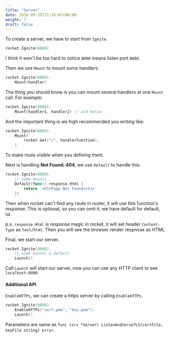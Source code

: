 ```yaml
---
title: "Server"
date: 2018-09-25T21:16:07+08:00
weight: 7
draft: false
---
```


To create a server, we have to start from `Ignite`.

```go
rocket.Ignite(8080)
```

I think it won't be too hard to notice `8080` means listen port `8080`.

Then we use `Mount` to mount some handlers.

```go
rocket.Ignite(8080).
    Mount(handler)
```

The thing you should know is you can mount several handlers at one `Mount` call.
For example:

```go
rocket.Ignite(8080).
    Mount(handler1, handler2) // and below
```

And the important thing is we high recommended you writing like:

```go
rocket.Ignite(8080).
    Mount(
        rocket.Get("/", handlerFunction),
    )
```

To make route visible when you defining them.

Next is handling **Not Found: 404**, we use `Default` to handle this.

```go
rocket.Ignite(8080).
    // some mounts
    Default(func() response.Html {
        return `<h1>Page Not Found</h1>`
    })
```

Then when rocket can't find any route in router, it will use this function's response.
This is optional, so you can omit it, we have default for default, lol.

p.s. `response.Html` is response magic in rocket, it will set header `Content-Type` as `text/html`.
Then you will see the browser render respnose as HTML

Final, we start our server.

```go
rocket.Ignite(8080).
    // some mounts & default
    Launch()
```

Call `Launch` will start our server, now you can use any HTTP client to see `localhost:8080`

#### Additional API

`EnableHTTPs`, we can create a https server by calling `EnableHTTPs`.

```go
rocket.Ignite(8080).
	EnableHTTPs("cert.pem", "key.pem").
	Launch()
```

Parameters are same as `func (srv *Server) ListenAndServeTLS(certFile, keyFile string) error`.
